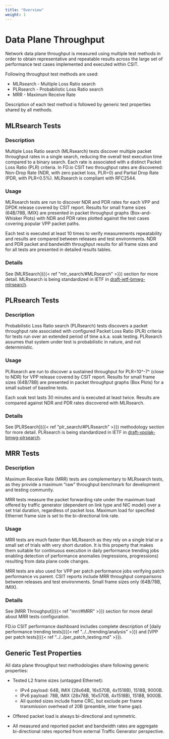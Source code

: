 ```yaml
---
title: "Overview"
weight: 1
---
```


# Data Plane Throughput

Network data plane throughput is measured using multiple test methods in
order to obtain representative and repeatable results across the large
set of performance test cases implemented and executed within CSIT.

Following throughput test methods are used:

- MLRsearch - Multiple Loss Ratio search
- PLRsearch - Probabilistic Loss Ratio search
- MRR - Maximum Receive Rate

Description of each test method is followed by generic test properties
shared by all methods.

## MLRsearch Tests

### Description

Multiple Loss Ratio search (MLRsearch) tests discover multiple packet
throughput rates in a single search, reducing the overall test execution
time compared to a binary search. Each rate is associated with a
distinct Packet Loss Ratio (PLR) criteria. In FD.io CSIT two throughput
rates are discovered: Non-Drop Rate (NDR, with zero packet loss, PLR=0)
and Partial Drop Rate (PDR, with PLR<0.5%). MLRsearch is compliant with
RFC2544.

### Usage

MLRsearch tests are run to discover NDR and PDR rates for each VPP and
DPDK release covered by CSIT report. Results for small frame sizes
(64B/78B, IMIX) are presented in packet throughput graphs
(Box-and-Whisker Plots) with NDR and PDR rates plotted against the test
cases covering popular VPP packet paths.

Each test is executed at least 10 times to verify measurements
repeatability and results are compared between releases and test
environments. NDR and PDR packet and bandwidth throughput results for
all frame sizes and for all tests are presented in detailed results
tables.

### Details

See [MLRSearch]({{< ref "mlr_search/#MLRsearch" >}}) section for more detail.
MLRsearch is being standardized in IETF in
[draft-ietf-bmwg-mlrsearch](https://datatracker.ietf.org/doc/html/draft-ietf-bmwg-mlrsearch-01).

## PLRsearch Tests

### Description

Probabilistic Loss Ratio search (PLRsearch) tests discovers a packet
throughput rate associated with configured Packet Loss Ratio (PLR)
criteria for tests run over an extended period of time a.k.a. soak
testing. PLRsearch assumes that system under test is probabilistic in
nature, and not deterministic.

### Usage

PLRsearch are run to discover a sustained throughput for PLR=10^-7^
(close to NDR) for VPP release covered by CSIT report. Results for small
frame sizes (64B/78B) are presented in packet throughput graphs (Box
Plots) for a small subset of baseline tests.

Each soak test lasts 30 minutes and is executed at least twice. Results are
compared against NDR and PDR rates discovered with MLRsearch.

### Details

See [PLRSearch]({{< ref "plr_search/#PLRsearch" >}}) methodology section for
more detail. PLRsearch is being standardized in IETF in
[draft-vpolak-bmwg-plrsearch](https://tools.ietf.org/html/draft-vpolak-bmwg-plrsearch).

## MRR Tests

### Description

Maximum Receive Rate (MRR) tests are complementary to MLRsearch tests,
as they provide a maximum “raw” throughput benchmark for development and
testing community.

MRR tests measure the packet forwarding rate under the maximum load
offered by traffic generator (dependent on link type and NIC model) over
a set trial duration, regardless of packet loss. Maximum load for
specified Ethernet frame size is set to the bi-directional link rate.

### Usage

MRR tests are much faster than MLRsearch as they rely on a single trial
or a small set of trials with very short duration. It is this property
that makes them suitable for continuous execution in daily performance
trending jobs enabling detection of performance anomalies (regressions,
progressions) resulting from data plane code changes.

MRR tests are also used for VPP per patch performance jobs verifying
patch performance vs parent. CSIT reports include MRR throughput
comparisons between releases and test environments. Small frame sizes
only (64B/78B, IMIX).

### Details

See [MRR Throughput]({{< ref "mrr/#MRR" >}})
section for more detail about MRR tests configuration.

FD.io CSIT performance dashboard includes complete description of
[daily performance trending tests]({{< ref "../../trending/analysis" >}})
and [VPP per patch tests]({{< ref "../../per_patch_testing.md" >}}).

## Generic Test Properties

All data plane throughput test methodologies share following generic
properties:

- Tested L2 frame sizes (untagged Ethernet):

  - IPv4 payload: 64B, IMIX (28x64B, 16x570B, 4x1518B), 1518B, 9000B.
  - IPv6 payload: 78B, IMIX (28x78B, 16x570B, 4x1518B), 1518B, 9000B.
  - All quoted sizes include frame CRC, but exclude per frame
    transmission overhead of 20B (preamble, inter frame gap).

- Offered packet load is always bi-directional and symmetric.
- All measured and reported packet and bandwidth rates are aggregate
  bi-directional rates reported from external Traffic Generator
  perspective.
